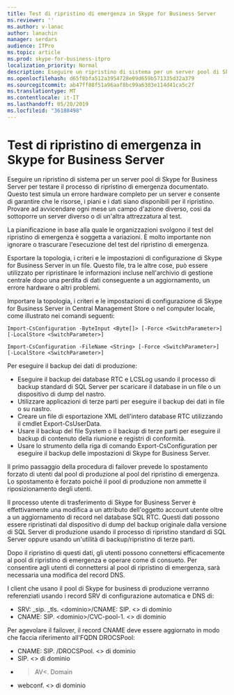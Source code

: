 ```yaml
---
title: Test di ripristino di emergenza in Skype for Business Server
ms.reviewer: ''
ms.author: v-lanac
author: lanachin
manager: serdars
audience: ITPro
ms.topic: article
ms.prod: skype-for-business-itpro
localization_priority: Normal
description: Eseguire un ripristino di sistema per un server pool di Skype for Business Server per testare il processo di ripristino di emergenza documentato
ms.openlocfilehash: d65f8bfa512a3954728e09d659b571335d32a379
ms.sourcegitcommit: ab47ff88f51a96aaf8bc99a6303e114d41ca5c2f
ms.translationtype: MT
ms.contentlocale: it-IT
ms.lasthandoff: 05/20/2019
ms.locfileid: "36188498"
---
```

# <a name="disaster-recovery-testing-in-skype-for-business-server"></a>Test di ripristino di emergenza in Skype for Business Server

Eseguire un ripristino di sistema per un server pool di Skype for Business Server per testare il processo di ripristino di emergenza documentato. Questo test simula un errore hardware completo per un server e consente di garantire che le risorse, i piani e i dati siano disponibili per il ripristino. Provare ad avvicendare ogni mese un campo d'azione diverso, così da sottoporre un server diverso o di un'altra attrezzatura al test. 

La pianificazione in base alla quale le organizzazioni svolgono il test del ripristino di emergenza è soggetta a variazioni. È molto importante non ignorare o trascurare l'esecuzione del test del ripristino di emergenza. 

Esportare la topologia, i criteri e le impostazioni di configurazione di Skype for Business Server in un file. Questo file, tra le altre cose, può essere utilizzato per ripristinare le informazioni incluse nell'archivio di gestione centrale dopo una perdita di dati conseguente a un aggiornamento, un errore hardware o altri problemi.

Importare la topologia, i criteri e le impostazioni di configurazione di Skype for Business Server in Central Management Store o nel computer locale, come illustrato nei comandi seguenti: 

`Import-CsConfiguration -ByteInput <Byte[]> [-Force <SwitchParameter>] [-LocalStore <SwitchParameter>]`

`Import-CsConfiguration -FileName <String> [-Force <SwitchParameter>] [-LocalStore <SwitchParameter>]` 

Per eseguire il backup dei dati di produzione:

- Eseguire il backup dei database RTC e LCSLog usando il processo di backup standard di SQL Server per scaricare il database in un file o un dispositivo di dump del nastro.
- Utilizzare applicazioni di terze parti per eseguire il backup dei dati in file o su nastro.
- Creare un file di esportazione XML dell'intero database RTC utilizzando il cmdlet Export-CsUserData.
- Usare il backup del file System o il backup di terze parti per eseguire il backup di contenuto della riunione e registri di conformità.
- Usare lo strumento della riga di comando Export-CsConfiguration per eseguire il backup delle impostazioni di Skype for Business Server.

Il primo passaggio della procedura di failover prevede lo spostamento forzato di utenti dal pool di produzione al pool del ripristino di emergenza. Lo spostamento è forzato poiché il pool di produzione non ammette il riposizionamento degli utenti.

Il processo utente di trasferimento di Skype for Business Server è effettivamente una modifica a un attributo dell'oggetto account utente oltre a un aggiornamento di record nel database SQL RTC. Questi dati possono essere ripristinati dal dispositivo di dump del backup originale dalla versione di SQL Server di produzione usando il processo di ripristino standard di SQL Server oppure usando un'utilità di backup/ripristino di terze parti.

Dopo il ripristino di questi dati, gli utenti possono connettersi efficacemente al pool di ripristino di emergenza e operare come di consueto. Per consentire agli utenti di connettersi al pool di ripristino di emergenza, sarà necessaria una modifica del record DNS.

I client che usano il pool di Skype for business di produzione verranno referenziati usando i record SRV di configurazione automatica e DNS di:

- SRV: _sip. _tls. \<dominio>/CNAME: SIP. \<> di dominio
- CNAME: SIP. \<dominio>/CVC-pool-1. \<> di dominio

Per agevolare il failover, il record CNAME deve essere aggiornato in modo che faccia riferimento all'FQDN DROCSPool:

- CNAME: SIP.<domain> /DROCSPool. \<> di dominio
- SIP. \<> di dominio
- > AV\<. Domain
- webconf. \<> di dominio
